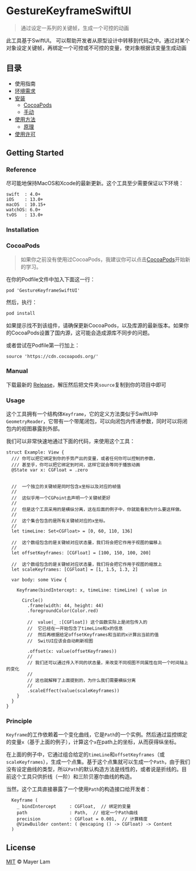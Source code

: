 # GestureKeyframeSwiftUI

> 通过设定一系列的关键帧，生成一个可控的动画

此工具基于SwiftUI。
可以帮助开发者从原型设计中转移到代码之中。通过对某个对象设定关键帧，再绑定一个可控或不可控的变量，使对象根据该变量生成动画

## 目录
- 使用指南
- [环境需求](#Reference)
- [安装](#Installation)
  - [CocoaPods](#CocoaPods)
  - [手动](#Manual)
- [使用方法](#Usage)
  - [原理](#Principle)
- [使用许可](#License)

## Getting Started

### Reference

尽可能地保持MacOS和Xcode的最新更新。这个工具至少需要保证以下环境：

```
swift  : 4.0+
iOS    : 13.0+
macOS  : 10.15+
watchOS: 6.0+
tvOS   : 13.0+
```

### Installation

### CocoaPods
> 如果你之前没有使用过CocoaPods，我建议你可以点击[CocoaPods](https://cocoapods.org)开始新的学习。

在你的Podfile文件中加入下面这一行：
```
pod 'GestureKeyframeSwiftUI'
```
然后，执行：
```sh
pod install
```

如果提示找不到该组件，请确保更新CocoaPods，以及库源的最新版本。如果你的CocoaPods设置了国内源，这可能会造成源库不同步的问题。

或者尝试在Podfile第一行加上：
```
source 'https://cdn.cocoapods.org/'
```
### Manual

下载最新的 [Release](https://github.com/mayerlam/GestureKeyframeSwiftUI/releases)，解压然后把文件夹`source`复制到你的项目中即可

### Usage

这个工具拥有一个结构体`Keyframe`，它的定义方法类似于SwiftUI中`GeometryReader`，它带有一个带尾闭包，可以向闭包内传递参数，同时可以将闭包内的视图暴露到外部。

我们可以非常快速地通过下面的代码，来使用这个工具：

```
struct Example: View {
  /// 你可以把它绑定到你的手势产出的变量，或者任何你可以控制的参数，
  /// 甚至乎，你可以把它绑定到时间，这样它就会等同于播放动画
  @State var x: CGFloat = .zero
  
  
  //  一个独立的关键帧是同时包含x坐标以及对应的帧值
  //
  //  这似乎用一个CGPoint去声明一个关键帧更好
  //
  //  但是这个工具采用的是横纵分离，这在后面的例子中，你就能看到为什么要这样做。
  //
  //  这个集合包含的是所有关键帧对应的x坐标。
  //
  let timeLine: Set<CGFloat> = [0, 60, 110, 136]

  //  这个数组包含的是关键帧对应状态量，我们将会把它作用于视图的偏移上
  //
  let offsetKeyframes: [CGFloat] = [100, 150, 100, 200]

  //  这个数组包含的是关键帧对应状态量，我们将会把它作用于视图的缩放上
  let scaleKeyframes: [CGFloat] = [1, 1.5, 1.3, 2]

  var body: some View {

    Keyframe(bindIntercept: x, timeLine: timeLine) { value in

      Circle()
        .frame(width: 44, height: 44)
        .foregroundColor(Color.red)

        //  value(_ :[CGFloat]) 这个函数实际上是闭包传入的
        //  它已经在一开始包含了timeLine和x的信息
        //  然后再根据给定offsetKeyframes和当前的x计算出当前的值
        //  SwitUI应该会自动刷新视图

        .offset(x: value(offsetKeyframes))
        //
        // 我们还可以通过传入不同的状态量，来改变不同视图不同属性在同一个时间轴上的变化
        //
        // 这也就解释了上面提到的，为什么我们需要横纵分离
        //
        .scaleEffect(value(scaleKeyframes))
    }
  }
}

```

### Principle

`Keyframe`的工作依赖着一个变化曲线，它是`Path`的一个实例。然后通过监控绑定的变量`x`（基于上面的例子），计算这个`x`在path上的坐标，从而获得纵坐标。

在上面的例子中，它通过组合给定的`timeLine`和`offsetKeyframes`（或`scaleKeyframes`），生成一个点集。基于这个点集就可以生成一个`Path`，由于我们没有设定曲线的类型，所以`Path`的默认构造方法是线性的，或者说是折线的。目前这个工具只供折线（一阶）和三阶贝塞尔曲线的构造。

当然，这个工具直接暴露了一个使用`Path`的构造接口给开发者：

```
  Keyframe (
    _ bindIntercept     : CGFloat,  // 绑定的变量
    path                : Path,  // 给定一个Path曲线
    precision           : CGFloat = 0.001,  // 计算精度
    @ViewBuilder content: ( @escaping () -> CGFloat) -> Content
  ) 
```

## License

[MIT](LICENSE) © Mayer Lam

